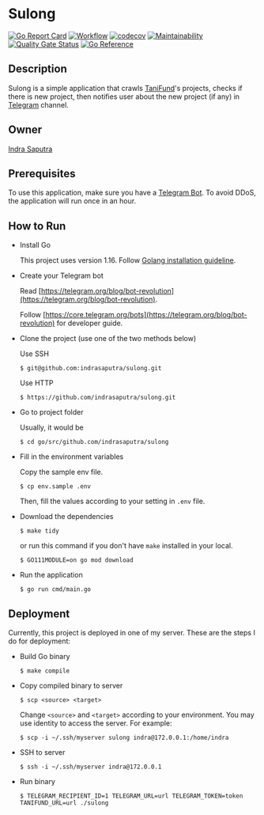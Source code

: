 # Sulong

[![Go Report Card](https://goreportcard.com/badge/github.com/indrasaputra/sulong)](https://goreportcard.com/report/github.com/indrasaputra/sulong)
[![Workflow](https://github.com/indrasaputra/sulong/workflows/Test/badge.svg)](https://github.com/indrasaputra/sulong/actions)
[![codecov](https://codecov.io/gh/indrasaputra/sulong/branch/main/graph/badge.svg?token=tVuz2Rkgna)](https://codecov.io/gh/indrasaputra/sulong)
[![Maintainability](https://api.codeclimate.com/v1/badges/a4802a34897d6c7f3a71/maintainability)](https://codeclimate.com/github/indrasaputra/sulong/maintainability)
[![Quality Gate Status](https://sonarcloud.io/api/project_badges/measure?project=indrasaputra_sulong&metric=alert_status)](https://sonarcloud.io/dashboard?id=indrasaputra_sulong)
[![Go Reference](https://pkg.go.dev/badge/github.com/indrasaputra/sulong.svg)](https://pkg.go.dev/github.com/indrasaputra/sulong)

## Description

Sulong is a simple application that crawls [TaniFund](https://tanifund.com/)'s projects, checks if there is new project, then notifies user about the new project (if any) in [Telegram](https://telegram.org/) channel.

## Owner

[Indra Saputra](https://github.com/indrasaputra)

## Prerequisites

To use this application, make sure you have a [Telegram Bot](https://telegram.org/faq#bots). 
To avoid DDoS, the application will run once in an hour.

## How to Run

- Install Go

    This project uses version 1.16. Follow [Golang installation guideline](https://golang.org/doc/install).

- Create your Telegram bot

    Read [https://telegram.org/blog/bot-revolution](https://telegram.org/blog/bot-revolution).

    Follow [https://core.telegram.org/bots](https://telegram.org/blog/bot-revolution) for developer guide.

- Clone the project (use one of the two methods below)

    Use SSH
    ```
    $ git@github.com:indrasaputra/sulong.git
    ```
    
    Use HTTP
    ```
    $ https://github.com/indrasaputra/sulong.git
    ```

- Go to project folder

    Usually, it would be
    ```
    $ cd go/src/github.com/indrasaputra/sulong
    ```

- Fill in the environment variables

    Copy the sample env file.
    ```
    $ cp env.sample .env
    ```
    Then, fill the values according to your setting in `.env` file.

- Download the dependencies

    ```
    $ make tidy
    ```
    or run this command if you don't have `make` installed in your local.
    ```
    $ GO111MODULE=on go mod download 
    ```

- Run the application

    ```
    $ go run cmd/main.go
    ```

## Deployment

Currently, this project is deployed in one of my server. These are the steps I do for deployment:

- Build Go binary

    ```
    $ make compile
    ```

- Copy compiled binary to server

    ```
    $ scp <source> <target>
    ```

    Change `<source>` and `<target>` according to your environment. You may use identity to access the server. For example:

    ```
    $ scp -i ~/.ssh/myserver sulong indra@172.0.0.1:/home/indra
    ```

- SSH to server

    ```
    $ ssh -i ~/.ssh/myserver indra@172.0.0.1
    ```

- Run binary

    ```
    $ TELEGRAM_RECIPIENT_ID=1 TELEGRAM_URL=url TELEGRAM_TOKEN=token TANIFUND_URL=url ./sulong
    ```